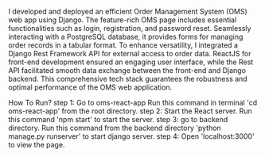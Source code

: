 I developed and deployed an efficient Order Management System (OMS) web app using Django. The feature-rich OMS page includes essential functionalities such as login, registration, and password reset. 
Seamlessly interacting with a PostgreSQL database, it provides forms for managing order records in a tabular format. To enhance versatility, I integrated a Django Rest Framework API for external access to order data. 
ReactJS for front-end development ensured an engaging user interface, while the Rest API facilitated smooth data exchange between the front-end and Django backend.
This comprehensive tech stack guarantees the robustness and optimal performance of the OMS web application.

How To Run?
step 1: Go to oms-react-app
        Run this command in terminal 'cd oms-react-app' from the root directory.
step 2: Start the React server.
        Run this command 'npm start' to start the server.
step 3: go to backend directory.
        Run this command from the backend directory 'python manage.py runserver' to start django server.
step 4: Open 'localhost:3000' to view the page.
